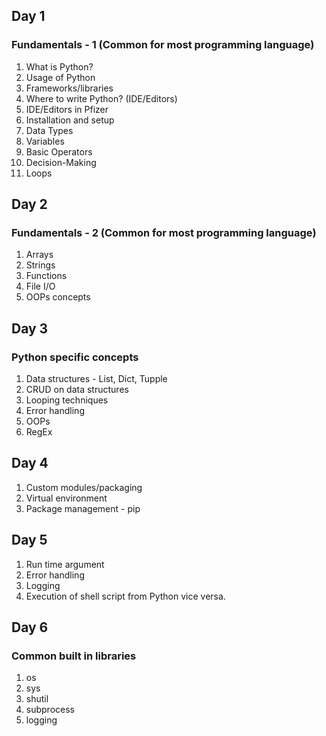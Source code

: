 ## Day 1

### Fundamentals - 1 (Common for most programming language)

1. What is Python?
2. Usage of Python
3. Frameworks/libraries
4. Where to write Python? (IDE/Editors)
5. IDE/Editors in Pfizer
6. Installation and setup
7. Data Types
8. Variables
9. Basic Operators
10. Decision-Making
11. Loops


## Day 2

### Fundamentals - 2 (Common for most programming language)

1. Arrays
2. Strings
3. Functions
4. File I/O
5. OOPs concepts


## Day 3

### Python specific concepts

1. Data structures - List, Dict, Tupple
2. CRUD on data structures
3. Looping techniques
4. Error handling
5. OOPs
6. RegEx


## Day 4

1. Custom modules/packaging
2. Virtual environment
3. Package management - pip


## Day 5

1. Run time argument
2. Error handling
3. Logging
4. Execution of shell script from Python vice versa.


## Day 6

### Common built in libraries

1. os
2. sys
3. shutil
4. subprocess
5. logging